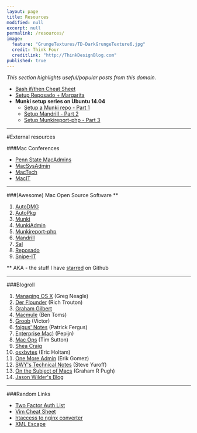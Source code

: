 ```yaml
---
layout: page
title: Resources
modified: null
excerpt: null
permalink: /resources/
image: 
  feature: "GrungeTextures/TD-DarkGrungeTexture6.jpg"
  credit: Think Four
  creditlink: "http://ThinkDesignBlog.com"
published: true
---
```


_This section highlights useful/popular posts from this domain._

* [Bash if/then Cheat Sheet](/bash-if-then-cheat-sheet/) 
* [Setup Reposado + Margarita](/reposado-guide/)
* **Munki setup series on Ubuntu 14.04**
  * [Setup a Munki repo - Part 1](/munkirepo-guide-part-1/)
  * [Setup Mandrill - Part 2](/munkirepo-guide-part-2/)
  * [Setup Munkireport-php - Part 3](/munkirepo-guide-part-3/)

---

#External resources

###Mac Conferences
* [Penn State MacAdmins](http://macadmins.psu.edu/conference/resources/)
* [MacSysAdmin](http://documentation.macsysadmin.se/)
* [MacTech](http://www.mactech.com/conference/)
* [MacIT](http://www.macitconf.com/full-agenda)


---

###(Awesome) Mac Open Source Software **
1. [AutoDMG](https://github.com/MagerValp/AutoDMG)
1. [AutoPkg](https://github.com/autopkg)
1. [Munki](https://github.com/munki/munki)
1. [MunkiAdmin](https://github.com/hjuutilainen/munkiadmin)
1. [Munkireport-php](https://github.com/munkireport/munkireport-php) 
1. [Mandrill](https://github.com/wollardj/Mandrill)
1. [Sal](https://github.com/salsoftware/sal)
1. [Reposado](https://github.com/wdas/reposado)
1. [Snipe-IT](https://github.com/snipe/snipe-it)

** AKA - the stuff I have [starred](https://github.com/stars/clburlison) on Github

---

###Blogroll
1. [Managing OS X](http://managingosx.wordpress.com/) (Greg Neagle)
1. [Der Flounder](http://derflounder.wordpress.com/) (Rich Trouton)
1. [Graham Gilbert](http://grahamgilbert.com/)
1. [Macmule](http://macmule.com/) (Ben Toms)
1. [Groob](http://groob.io/) (Victor)
1. [foigus' Notes](https://foigus.wordpress.com/) (Patrick Fergus)
1. [Enterprise Mac)](http://enterprisemac.bruienne.com/) (Pepijn)
1. [Mac Ops](http://macops.ca/) (Tim Sutton)
1. [Shea Craig](http://labs.da.org/wordpress/sheagcraig/)
1. [osxbytes](https://osxbytes.wordpress.com/) (Eric Holtam)
1. [One More Admin](https://onemoreadmin.wordpress.com/) (Erik Gomez)
1. [SWY's Technical Notes](https://swytechnotes.wordpress.com/) (Steve Yuroff)
1. [On the Subject of Macs](https://grpugh.wordpress.com/) (Graham R Pugh)
1. [Jason Wilder's Blog](http://jasonwilder.com/)

---

###Random Links
* [Two Factor Auth List](https://twofactorauth.org/)
* [Vim Cheat Sheet](http://vim.rtorr.com/)
* [htaccess to nginx converter](http://winginx.com/en/htaccess)
* [XML Escape](http://www.freeformatter.com/xml-escape.html)
